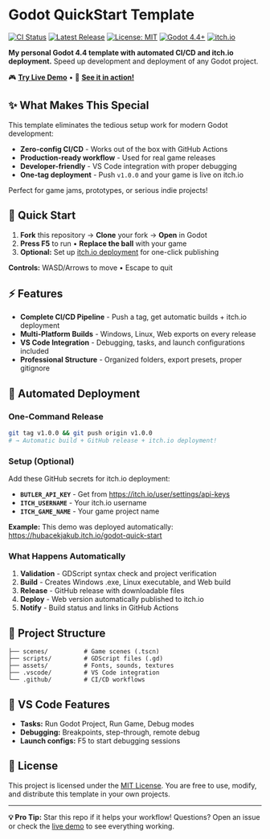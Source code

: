 
# Godot QuickStart Template

[![CI Status](https://github.com/hubacekjakub/Godot-QuickStart/actions/workflows/quick-validation.yml/badge.svg)](https://github.com/hubacekjakub/Godot-QuickStart/actions/workflows/quick-validation.yml)
[![Latest Release](https://img.shields.io/badge/GitHub-Release-blue?logo=github)](https://github.com/hubacekjakub/Godot-QuickStart/releases/latest)
[![License: MIT](https://img.shields.io/badge/License-MIT-yellow.svg)](https://github.com/hubacekjakub/Godot-QuickStart/blob/main/LICENSE)
[![Godot 4.4+](https://img.shields.io/badge/Godot-4.4%2B-blue)](https://godotengine.org/)
[![itch.io](https://img.shields.io/badge/itch.io-Live%20Demo-FA5C5C?logo=itch.io)](https://hubacekjakub.itch.io/godot-quick-start)

**My personal Godot 4.4 template with automated CI/CD and itch.io deployment.** Speed up development and deployment of any Godot project.

🎮 **[Try Live Demo](https://hubacekjakub.itch.io/godot-quick-start)** • 📖 **[See it in action!](https://hubacekjakub.itch.io/godot-quick-start)**

## ✨ What Makes This Special

This template eliminates the tedious setup work for modern Godot development:
- **Zero-config CI/CD** - Works out of the box with GitHub Actions
- **Production-ready workflow** - Used for real game releases
- **Developer-friendly** - VS Code integration with proper debugging
- **One-tag deployment** - Push `v1.0.0` and your game is live on itch.io

Perfect for game jams, prototypes, or serious indie projects!

## 🚀 Quick Start

1. **Fork** this repository → **Clone** your fork → **Open** in Godot
2. **Press F5** to run • **Replace the ball** with your game
3. **Optional:** Set up [itch.io deployment](#-automated-deployment) for one-click publishing

**Controls:** WASD/Arrows to move • Escape to quit

## ⚡ Features

- **Complete CI/CD Pipeline** - Push a tag, get automatic builds + itch.io deployment
- **Multi-Platform Builds** - Windows, Linux, Web exports on every release
- **VS Code Integration** - Debugging, tasks, and launch configurations included
- **Professional Structure** - Organized folders, export presets, proper gitignore

## 🤖 Automated Deployment

### One-Command Release
```bash
git tag v1.0.0 && git push origin v1.0.0
# → Automatic build + GitHub release + itch.io deployment!
```

### Setup (Optional)
Add these GitHub secrets for itch.io deployment:
- **`BUTLER_API_KEY`** - Get from https://itch.io/user/settings/api-keys
- **`ITCH_USERNAME`** - Your itch.io username
- **`ITCH_GAME_NAME`** - Your game project name

**Example:** This demo was deployed automatically: https://hubacekjakub.itch.io/godot-quick-start

### What Happens Automatically
1. **Validation** - GDScript syntax check and project verification
2. **Build** - Creates Windows .exe, Linux executable, and Web build
3. **Release** - GitHub release with downloadable files
4. **Deploy** - Web version automatically published to itch.io
5. **Notify** - Build status and links in GitHub Actions

## 📁 Project Structure

```
├── scenes/          # Game scenes (.tscn)
├── scripts/         # GDScript files (.gd)
├── assets/          # Fonts, sounds, textures
├── .vscode/         # VS Code integration
└── .github/         # CI/CD workflows
```

## 🔧 VS Code Features

- **Tasks:** Run Godot Project, Run Game, Debug modes
- **Debugging:** Breakpoints, step-through, remote debug
- **Launch configs:** F5 to start debugging sessions

## 📝 License

This project is licensed under the [MIT License](LICENSE).
You are free to use, modify, and distribute this template in your own projects.

---

**💡 Pro Tip:** Star this repo if it helps your workflow! Questions? Open an issue or check the [live demo](https://hubacekjakub.itch.io/godot-quick-start) to see everything working.
